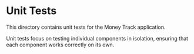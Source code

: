 # Unit Tests

This directory contains unit tests for the Money Track application.

Unit tests focus on testing individual components in isolation, ensuring that each component works correctly on its own.
